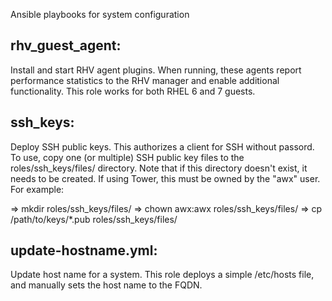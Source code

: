 Ansible playbooks for system configuration

rhv_guest_agent:
---------------
Install and start RHV agent plugins.  When running, these agents report performance
statistics to the RHV manager and enable additional functionality.  This role works
for both RHEL 6 and 7 guests.


ssh_keys:
--------
Deploy SSH public keys.  This authorizes a client for SSH without passord.
To use, copy one (or multiple) SSH public key files to the roles/ssh_keys/files/
directory.  Note that if this directory doesn't exist, it needs to be created.
If using Tower, this must be owned by the "awx" user.  For example:

=> mkdir roles/ssh_keys/files/
=> chown awx:awx roles/ssh_keys/files/
=> cp /path/to/keys/*.pub roles/ssh_keys/files/


update-hostname.yml:
-------------------
Update host name for a system.  This role deploys a simple /etc/hosts file, and
manually sets the host name to the FQDN.

